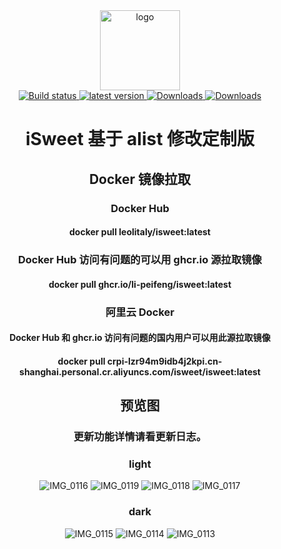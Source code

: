 <div align="center">
  <a href="https://peifeng.li"><img width="128px" alt="logo" src="https://is.peifeng.li/logo.png"/></a>
<div>
  <a href="https://github.com/li-peifeng/isweet/actions?query=workflow:Build">
    <img src="https://img.shields.io/github/actions/workflow/status/li-peifeng/isweet/build.yml?branch=main" alt="Build status" />
  </a>
  <a href="https://github.com/li-peifeng/isweet/releases">
    <img src="https://img.shields.io/github/release/li-peifeng/isweet" alt="latest version" />
  </a>
  <a href="https://hub.docker.com/r/leolitaly/isweet">
    <img src="https://img.shields.io/docker/pulls/leolitaly/isweet?color=#48BB78&logo=docker&label=pulls" alt="Downloads" />
  </a>
  <a href="https://github.com/li-peifeng/isweet/releases">
    <img src="https://img.shields.io/github/downloads/li-peifeng/isweet/total?color=#9F7AEA&logo=github" alt="Downloads" />
  </a>
</div>

# iSweet 基于 alist 修改定制版

## Docker 镜像拉取
### Docker Hub
#### docker pull leolitaly/isweet:latest

### Docker Hub 访问有问题的可以用 ghcr.io 源拉取镜像
#### docker pull ghcr.io/li-peifeng/isweet:latest

### 阿里云 Docker
#### Docker Hub 和 ghcr.io 访问有问题的国内用户可以用此源拉取镜像
#### docker pull crpi-lzr94m9idb4j2kpi.cn-shanghai.personal.cr.aliyuncs.com/isweet/isweet:latest

## 预览图
### 更新功能详情请看更新日志。
### light
![IMG_0116](https://github.com/user-attachments/assets/6e248f9e-1f0f-4280-b209-2a137252f69b)
![IMG_0119](https://github.com/user-attachments/assets/caa65fd7-9c7f-43c5-b312-cc6ec5fa45fc)
![IMG_0118](https://github.com/user-attachments/assets/6837459c-13f6-4b8d-af6c-d5dc415640bc)
![IMG_0117](https://github.com/user-attachments/assets/ca96e8ff-15b3-42e2-9fa5-c9485043efa5)

### dark
![IMG_0115](https://github.com/user-attachments/assets/4a2a5a04-cce8-4566-8476-e6bd8868cb7d)
![IMG_0114](https://github.com/user-attachments/assets/c4e88d97-9629-4411-a65c-a4c41d75691b)
![IMG_0113](https://github.com/user-attachments/assets/69994ec3-2861-4f15-83b7-619ec7ecff79)

